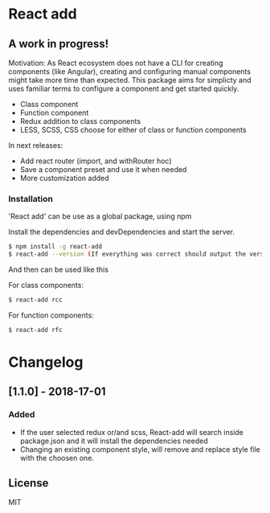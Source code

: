 # React add
## A work in progress!

Motivation:
As React ecosystem does not have a CLI for creating components (like Angular), creating and configuring manual components might take more time than expected. This package aims for simplicty and uses familiar terms to configure a component and get started quickly.

  - Class component 
  - Function component
  - Redux addition to class components
  - LESS, SCSS, CSS choose for either of class or function components

In next releases:
  - Add react router (import, and withRouter hoc)
  - Save a component preset and use it when needed
  - More customization added

### Installation

'React add' can be use as a global package, using npm

Install the dependencies and devDependencies and start the server.

```sh
$ npm install -g react-add
$ react-add --version (If everything was correct should output the version number)
```

And then can be used like this

For class components:
```sh
$ react-add rcc
```

For function components:
```sh
$ react-add rfc
```

# Changelog

## [1.1.0] - 2018-17-01
### Added
- If the user selected redux or/and scss, React-add will search inside package.json and it will install the dependencies needed
- Changing an existing component style, will remove and replace style file with the choosen one.


License
----

MIT




